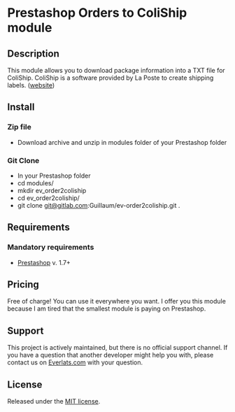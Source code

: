 # Prestashop Orders to ColiShip module

## Description
This module allows you to download package information into a TXT file for ColiShip.
ColiShip is a software provided by La Poste to create shipping labels. ([website](https://www.colissimo.fr/entreprise/coliship/))

## Install

### Zip file
* Download archive and unzip in modules folder of your Prestashop folder

### Git Clone
* In your Prestashop folder
* cd modules/
* mkdir ev_order2coliship
* cd ev_order2coliship/
* git clone git@gitlab.com:Guillaum/ev-order2coliship.git .

## Requirements

### Mandatory requirements
* [Prestashop](https://www.prestashop.com) v. 1.7+

## Pricing
Free of charge! You can use it everywhere you want. I offer you this module because I am tired that the smallest module is paying on Prestashop.

## Support
This project is actively maintained, but there is no official support channel.
If you have a question that another developer might help you with, please contact us on [Everlats.com](http://www.everlats.com/contact/) with your question.

## License
Released under the [MIT license](https://opensource.org/licenses/MIT).
